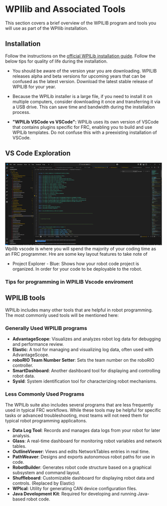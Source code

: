 # WPIlib and Associated Tools

This section covers a brief overview of the WPILIB program and tools you will use as part of the WPIlib installation.


## Installation
Follow the instructions on the [official WPILib installation guide](https://docs.wpilib.org/en/stable/docs/zero-to-robot/step-2/wpilib-setup.html). Follow the below tips for quality of life during the installation.

- You should be aware of the version year you are downloading. WPILIB releases alpha and beta versions for upcoming years that can be confused as the latest version. Download the latest stable release of WPILIB for your year.
- Because the WPILib installer is a large file, if you need to install it on multiple computers, consider downloading it once and transferring it via a USB drive. This can save time and bandwidth during the installation process.

- **"WPILib VSCode vs VSCode":** WPILib uses its own version of VSCode that contains plugins specific for FRC, enabling you to build and use WPILib templates. Do not confuse this with a preexisting installation of VSCode.


## VS Code Exploration
![alt text](wpilibvscodeimage.png)
Wpilib vscode is where you will spend the majority of your coding time as an FRC programmer. Hre are some key layout features to take note of

- Project Explorer - Blue: Shows how your robot code project is organized. In order for your code to be deployable to the robot.














### Tips for programming in WPILIB Vscode enviroment



## WPILIB tools

WPILib includes many other tools that are helpful in robot programming. The most commonly used tools will be mentioned here:

### Generally Used WPILIB programs

- **AdvantageScope**: Visualizes and analyzes robot log data for debugging and performance review.
- **Elastic**: A tool for managing and visualizing log data, often used with AdvantageScope.
- **roboRIO Team Number Setter**: Sets the team number on the roboRIO controller.
- **SmartDashboard**: Another dashboard tool for displaying and controlling robot data.
- **SysId**: System identification tool for characterizing robot mechanisms.


### Less Commonly Used Programs

The WPILib suite also includes several programs that are less frequently used in typical FRC workflows. While these tools may be helpful for specific tasks or advanced troubleshooting, most teams will not need them for typical robot programming applicaitons.

- **Data Log Tool**: Records and manages data logs from your robot for later analysis.
- **Glass**: A real-time dashboard for monitoring robot variables and network tables.
- **OutlineViewer**: Views and edits NetworkTables entries in real time.
- **PathWeaver**: Designs and exports autonomous robot paths for use in code.
- **RobotBuilder**: Generates robot code structure based on a graphical subsystem and command layout.
- **Shuffleboard**: Customizable dashboard for displaying robot data and controls. (Replaced by Elastic)
- **WPIcal**: Utility for generating CAN device configuration files.
- **Java Development Kit**: Required for developing and running Java-based robot code.
